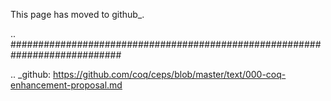 This page has moved to github_.

.. ############################################################################

.. _github: https://github.com/coq/ceps/blob/master/text/000-coq-enhancement-proposal.md


